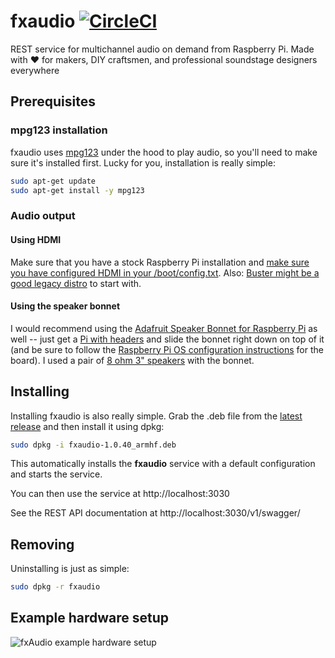# fxaudio [![CircleCI](https://circleci.com/gh/danesparza/fxaudio.svg?style=shield)](https://circleci.com/gh/danesparza/fxaudio)
REST service for multichannel audio on demand from Raspberry Pi.  Made with ❤️ for makers, DIY craftsmen, and professional soundstage designers everywhere

## Prerequisites

### mpg123 installation
fxaudio uses [mpg123](https://en.wikipedia.org/wiki/Mpg123) under the hood to play audio, so you'll need to make sure it's installed first.  Lucky for you, installation is really simple:

```bash
sudo apt-get update
sudo apt-get install -y mpg123
```

### Audio output
#### Using HDMI
Make sure that you have a stock Raspberry Pi installation and [make sure you have configured HDMI in your /boot/config.txt](https://raspberrypi.stackexchange.com/questions/32717/how-to-enable-sound-on-hdmi).  Also: [Buster might be a good legacy distro](https://www.reddit.com/r/raspberry_pi/comments/qujijj/no_hdmi_audio_in_raspiconfig_raspberry_os_lite/) to start with.  

#### Using the speaker bonnet
I would recommend using the [Adafruit Speaker Bonnet for Raspberry Pi](https://learn.adafruit.com/adafruit-speaker-bonnet-for-raspberry-pi/overview) as well -- just get a [Pi with headers](https://www.adafruit.com/product/3708) and slide the bonnet right down on top of it (and be sure to follow the [Raspberry Pi OS configuration instructions](https://learn.adafruit.com/adafruit-speaker-bonnet-for-raspberry-pi/raspberry-pi-usage) for the board).  I used a pair of [8 ohm 3" speakers](https://www.adafruit.com/product/1313) with the bonnet. 

## Installing
Installing fxaudio is also really simple.  Grab the .deb file from the [latest release](https://github.com/danesparza/fxaudio/releases/latest) and then install it using dpkg:


```bash
sudo dpkg -i fxaudio-1.0.40_armhf.deb 
````

This automatically installs the **fxaudio** service with a default configuration and starts the service. 

You can then use the service at http://localhost:3030

See the REST API documentation at http://localhost:3030/v1/swagger/

## Removing 
Uninstalling is just as simple:

```bash
sudo dpkg -r fxaudio
````

## Example hardware setup
![fxAudio example hardware setup](fxAudio_hardware_annotated.png)
